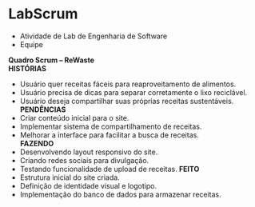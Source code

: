 # LabScrum

- Atividade de Lab de Engenharia de Software
- Equipe

**Quadro Scrum – ReWaste**  
 **HISTÓRIAS**  
- Usuário quer receitas fáceis para reaproveitamento de alimentos.  
- Usuário precisa de dicas para separar corretamente o lixo reciclável.  
- Usuário deseja compartilhar suas próprias receitas sustentáveis.  
**PENDÊNCIAS**  
- Criar conteúdo inicial para o site.  
- Implementar sistema de compartilhamento de receitas.  
- Melhorar a interface para facilitar a busca de receitas.  
 **FAZENDO**  
- Desenvolvendo layout responsivo do site.  
- Criando redes sociais para divulgação.  
- Testando funcionalidade de upload de receitas.
 **FEITO**  
- Estrutura inicial do site criada.  
- Definição de identidade visual e logotipo.  
- Implementação do banco de dados para armazenar receitas.  

